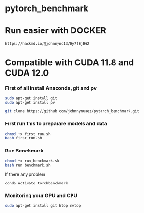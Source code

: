 # pytorch_benchmark

# Run easier with DOCKER
```url
https://hackmd.io/@johnnync13/By7fEjBG2
```


# Compatible with CUDA 11.8 and CUDA 12.0

### First of all install Anaconda, git and pv
```bash
sudo apt-get install git
sudo apt-get install pv
```

```bash
git clone https://github.com/johnnynunez/pytorch_benchmark.git
```
### First run this to preparare models and data
```bash
chmod +x first_run.sh
bash first_run.sh
```
### Run Benchmark
```bash
chmod +x run_benchmark.sh
bash run_benchmark.sh
```
If there any problem
```
conda activate torchbenchmark
```
### Monitoring your GPU and CPU
```bash
sudo apt-get install git htop nvtop
```
